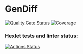 # GenDiff
[![Quality Gate Status](https://sonarcloud.io/api/project_badges/measure?project=darkartx_go-project-244&metric=alert_status)](https://sonarcloud.io/summary/new_code?id=darkartx_go-project-244)
[![Coverage](https://sonarcloud.io/api/project_badges/measure?project=darkartx_go-project-244&metric=coverage)](https://sonarcloud.io/summary/new_code?id=darkartx_go-project-244)

### Hexlet tests and linter status:
[![Actions Status](https://github.com/darkartx/go-project-244/actions/workflows/hexlet-check.yml/badge.svg)](https://github.com/darkartx/go-project-244/actions)